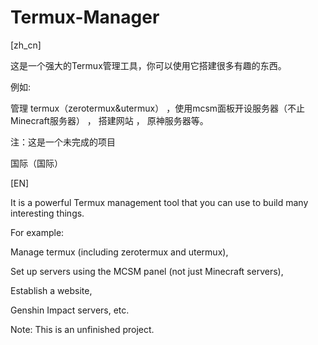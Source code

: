 # Termux-Manager

[zh_cn]

这是一个强大的Termux管理工具，你可以使用它搭建很多有趣的东西。

例如:

管理 termux（zerotermux&utermux）
 ，使用mcsm面板开设服务器（不止Minecraft服务器）
 ， 搭建网站
 ， 原神服务器等。

注：这是一个未完成的项目

国际（国际）


[EN]

It is a powerful Termux management tool that you can use to build many interesting things.

For example:

Manage termux (including zerotermux and utermux),

Set up servers using the MCSM panel (not just Minecraft servers),

Establish a website,

Genshin Impact servers, etc.

Note: This is an unfinished project.
